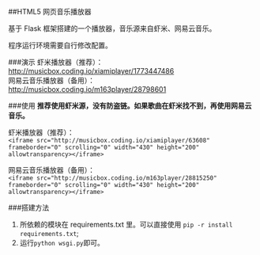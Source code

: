 ##HTML5 网页音乐播放器

基于 Flask 框架搭建的一个播放器，音乐源来自虾米、网易云音乐。

程序运行环境需要自行修改配置。

###演示
虾米播放器（推荐）：  
http://musicbox.coding.io/xiamiplayer/1773447486  
网易云音乐播放器（备用）：  
http://musicbox.coding.io/m163player/28798601

###使用
**推荐使用虾米源，没有防盗链。如果歌曲在虾米找不到，再使用网易云音乐。**

虾米播放器（推荐）：  
`<iframe src="http://musicbox.coding.io/xiamiplayer/63608" frameborder="0" scrolling="0" width="430" height="200" allowtransparency></iframe>`

网易云音乐播放器（备用）：  
`<iframe src="http://musicbox.coding.io/m163player/28815250" frameborder="0" scrolling="0" width="430" height="200" allowtransparency></iframe>`

###搭建方法

1. 所依赖的模块在 requirements.txt 里。可以直接使用 `pip -r install requirements.txt`;
2. 运行`python wsgi.py`即可。

